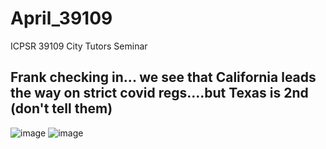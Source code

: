 # April_39109
ICPSR 39109 City Tutors Seminar
##  Frank checking in...  we see that California leads the way on strict covid regs....but Texas is 2nd (don't tell them)
![image](https://github.com/user-attachments/assets/44a4f2f0-5700-4cbc-a0ae-edfd282c47e1)
![image](https://github.com/user-attachments/assets/ec7b4a03-ba09-49d3-a4d6-e00567b9afcb)
